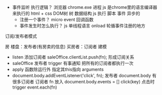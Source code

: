 - 事件监听 执行逻辑？
  浏览器 chrome.exe 进程
  js 是chrome里的语言编译器来执行的
  html + css DOM树 树 数据结构
  js 执行 脚本
  事件 异步的
  - 注册一个事件？ micro event 回调函数
  - 事件发生时怎么执行？
  js 单线程语言 onload
  轮循事件注册的地方

订阅/发布者模式

房 楼盘：发布者(有房卖的信息)
买房者：订阅者
建模

- listen 添加订阅者
    saleOffice.clientList.push(fn); 形成订阅关系
- saleOffice 发布者
    trigger 有事通知 把所有的订阅者都执行一次
- apply 函数除运行外 指定其this指向 arguments
- document.body.addEventListener('click', fn);
  发布者 document.body 有很多订阅者
  订阅者 fn
  放入 document.body.events = []
  click(key)
  点击时trigger
    event.each(fn)